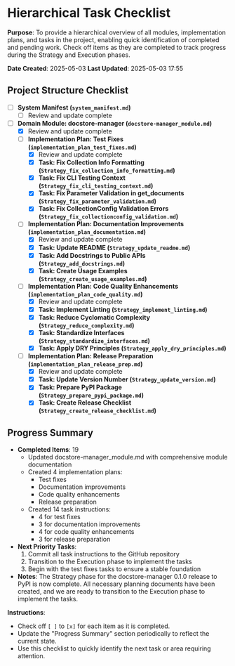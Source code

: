 # Hierarchical Task Checklist

**Purpose**: To provide a hierarchical overview of all modules, implementation plans, and tasks in the project, enabling quick identification of completed and pending work. Check off items as they are completed to track progress during the Strategy and Execution phases.

**Date Created**: 2025-05-03
**Last Updated**: 2025-05-03 17:55

## Project Structure Checklist

- [ ] **System Manifest (`system_manifest.md`)**
  - [ ] Review and update complete

- [ ] **Domain Module: docstore-manager (`docstore-manager_module.md`)**
  - [x] Review and update complete
  - [ ] **Implementation Plan: Test Fixes (`implementation_plan_test_fixes.md`)**
    - [x] Review and update complete
    - [x] **Task: Fix Collection Info Formatting (`Strategy_fix_collection_info_formatting.md`)**
    - [x] **Task: Fix CLI Testing Context (`Strategy_fix_cli_testing_context.md`)**
    - [x] **Task: Fix Parameter Validation in get_documents (`Strategy_fix_parameter_validation.md`)**
    - [x] **Task: Fix CollectionConfig Validation Errors (`Strategy_fix_collectionconfig_validation.md`)**
  - [ ] **Implementation Plan: Documentation Improvements (`implementation_plan_documentation.md`)**
    - [x] Review and update complete
    - [x] **Task: Update README (`Strategy_update_readme.md`)**
    - [x] **Task: Add Docstrings to Public APIs (`Strategy_add_docstrings.md`)**
    - [x] **Task: Create Usage Examples (`Strategy_create_usage_examples.md`)**
  - [ ] **Implementation Plan: Code Quality Enhancements (`implementation_plan_code_quality.md`)**
    - [x] Review and update complete
    - [x] **Task: Implement Linting (`Strategy_implement_linting.md`)**
    - [x] **Task: Reduce Cyclomatic Complexity (`Strategy_reduce_complexity.md`)**
    - [x] **Task: Standardize Interfaces (`Strategy_standardize_interfaces.md`)**
    - [x] **Task: Apply DRY Principles (`Strategy_apply_dry_principles.md`)**
  - [ ] **Implementation Plan: Release Preparation (`implementation_plan_release_prep.md`)**
    - [x] Review and update complete
    - [x] **Task: Update Version Number (`Strategy_update_version.md`)**
    - [x] **Task: Prepare PyPI Package (`Strategy_prepare_pypi_package.md`)**
    - [x] **Task: Create Release Checklist (`Strategy_create_release_checklist.md`)**

## Progress Summary
- **Completed Items**: 19
  - Updated docstore-manager_module.md with comprehensive module documentation
  - Created 4 implementation plans:
    - Test fixes
    - Documentation improvements
    - Code quality enhancements
    - Release preparation
  - Created 14 task instructions:
    - 4 for test fixes
    - 3 for documentation improvements
    - 4 for code quality enhancements
    - 3 for release preparation
- **Next Priority Tasks**:
  1. Commit all task instructions to the GitHub repository
  2. Transition to the Execution phase to implement the tasks
  3. Begin with the test fixes tasks to ensure a stable foundation
- **Notes**: The Strategy phase for the docstore-manager 0.1.0 release to PyPI is now complete. All necessary planning documents have been created, and we are ready to transition to the Execution phase to implement the tasks.

**Instructions**:
- Check off `[ ]` to `[x]` for each item as it is completed.
- Update the "Progress Summary" section periodically to reflect the current state.
- Use this checklist to quickly identify the next task or area requiring attention.

